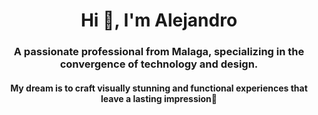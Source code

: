 <h1 align="center">Hi 👋, I'm Alejandro</h1>
<h3 align="center">A passionate professional from Malaga, specializing in the convergence of technology and design.</h3>
<h4 align="center">My dream is to craft visually stunning and functional experiences that leave a lasting impression🚀 </h4>

